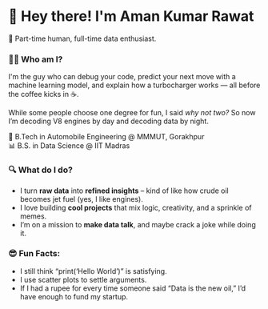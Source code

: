 # 👋 Hey there! I'm Aman Kumar Rawat
🧠 Part-time human, full-time data enthusiast.
### 🤹‍♂️ Who am I?

I'm the guy who can debug your code, predict your next move with a machine learning model, and explain how a turbocharger works — all before the coffee kicks in ☕.

While some people choose one degree for fun, I said *why not two?* So now I’m decoding V8 engines by day and decoding data by night.

🚗 B.Tech in Automobile Engineering @ MMMUT, Gorakhpur  
📊 B.S. in Data Science @ IIT Madras  
### 🔍 What do I do?

- I turn **raw data** into **refined insights** – kind of like how crude oil becomes jet fuel (yes, I like engines).
- I love building **cool projects** that mix logic, creativity, and a sprinkle of memes.
- I’m on a mission to **make data talk**, and maybe crack a joke while doing it.

### 😎 Fun Facts:

- I still think “print(‘Hello World’)” is satisfying.
- I use scatter plots to settle arguments.
- If I had a rupee for every time someone said “Data is the new oil,” I’d have enough to fund my startup.

